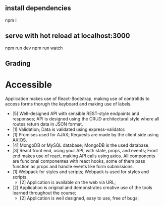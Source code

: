 ## install dependencies
npm i

## serve with hot reload at localhost:3000
npm run dev
npm run watch

## Grading

# Accessible
  Application makes use of React-Bootstrap, making use of controlIds to access forms thorugh the keyboard and making use of labels.

- [5] Well-designed API with sensible REST-style endpoints and responses;
  API is designed using the CRUD architectural style where all routes return data in JSON format.
- [1] Validation;
  Data is validated using express-validator.
- [1] Promises used for AJAX;
  Requests are made by the client side using AXIOS.
- [4] MongoDB or MySQL database;
  MongoDB is the used database.
- [3] React front end, using your API, with state, props, and events;
  Front end makes use of react, making API calls using axios. All components are funcional componentes with react hooks, some of them pass function as props and handle events like form submissions.
- [1] Webpack for styles and scripts;
  Webpack is used for styles and scripts.
  - [2] Application is available on the web via URL;
- [2] Application is original and demonstrates creative use of the tools learned throughout
  the course;
  - [2] Application is well designed, easy to use, free of bugs;
